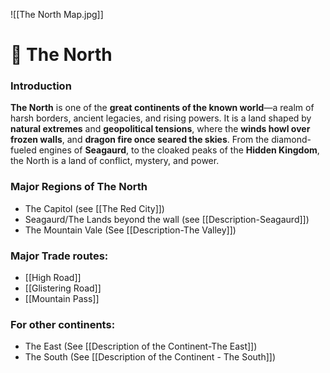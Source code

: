 ![[The North Map.jpg]]
# 🧭 The North

### Introduction

**The North** is one of the **great continents of the known world**—a realm of harsh borders, ancient legacies, and rising powers. It is a land shaped by **natural extremes** and **geopolitical tensions**, where the **winds howl over frozen walls**, and **dragon fire once seared the skies**. From the diamond-fueled engines of **Seagaurd**, to the cloaked peaks of the **Hidden Kingdom**, the North is a land of conflict, mystery, and power.

### Major Regions of The North

- The Capitol (see [[The Red City]])
- Seagaurd/The Lands beyond the wall (see [[Description-Seagaurd]])
- The Mountain Vale (See [[Description-The Valley]])

### Major Trade routes:
- [[High Road]]
- [[Glistering Road]]
- [[Mountain Pass]]

### For other continents:
- The East (See [[Description of the Continent-The East]])
- The South (See [[Description of the Continent - The South]])